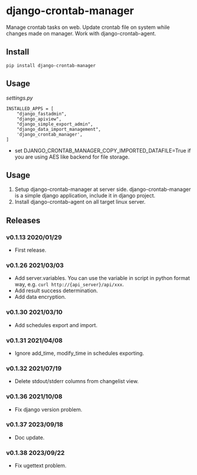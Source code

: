 # django-crontab-manager

Manage crontab tasks on web. Update crontab file on system while changes made on manager. Work with django-crontab-agent.

## Install

```
pip install django-crontab-manager
```

## Usage

*settings.py*

```
INSTALLED_APPS = [
    "django_fastadmin",
    "django_apiview",
    "django_simple_export_admin",
    "django_data_import_management",
    'django_crontab_manager',
]
```
- set DJANGO_CRONTAB_MANAGER_COPY_IMPORTED_DATAFILE=True if you are using AES like backend for file storage.

## Usage

1. Setup django-crontab-manager at server side. django-crontab-manager is a simple django application, include it in django project.
1. Install django-crontab-agent on all target linux server.

## Releases

### v0.1.13 2020/01/29

- First release.

### v0.1.26 2021/03/03

- Add server.variables. You can use the variable in script in python format way, e.g. `curl http://{api_server}/api/xxx`.
- Add result success determination.
- Add data encryption.

### v0.1.30 2021/03/10

- Add schedules export and import.

### v0.1.31 2021/04/08

- Ignore add_time, modify_time in schedules exporting.

### v0.1.32 2021/07/19

- Delete stdout/stderr columns from changelist view.

### v0.1.36 2021/10/08

- Fix django version problem.

### v0.1.37 2023/09/18

- Doc update.

### v0.1.38 2023/09/22

- Fix ugettext problem.
